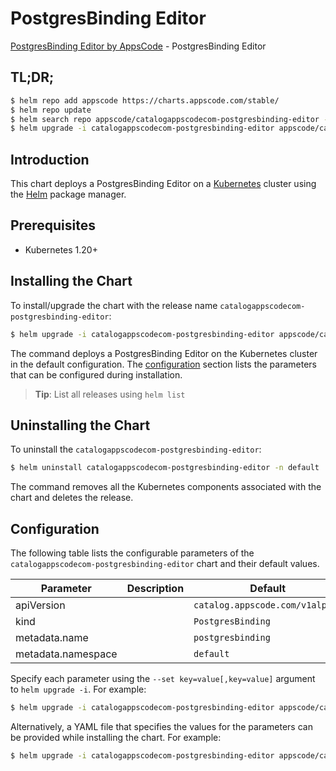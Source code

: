# PostgresBinding Editor

[PostgresBinding Editor by AppsCode](https://appscode.com) - PostgresBinding Editor

## TL;DR;

```bash
$ helm repo add appscode https://charts.appscode.com/stable/
$ helm repo update
$ helm search repo appscode/catalogappscodecom-postgresbinding-editor --version=v0.26.0
$ helm upgrade -i catalogappscodecom-postgresbinding-editor appscode/catalogappscodecom-postgresbinding-editor -n default --create-namespace --version=v0.26.0
```

## Introduction

This chart deploys a PostgresBinding Editor on a [Kubernetes](http://kubernetes.io) cluster using the [Helm](https://helm.sh) package manager.

## Prerequisites

- Kubernetes 1.20+

## Installing the Chart

To install/upgrade the chart with the release name `catalogappscodecom-postgresbinding-editor`:

```bash
$ helm upgrade -i catalogappscodecom-postgresbinding-editor appscode/catalogappscodecom-postgresbinding-editor -n default --create-namespace --version=v0.26.0
```

The command deploys a PostgresBinding Editor on the Kubernetes cluster in the default configuration. The [configuration](#configuration) section lists the parameters that can be configured during installation.

> **Tip**: List all releases using `helm list`

## Uninstalling the Chart

To uninstall the `catalogappscodecom-postgresbinding-editor`:

```bash
$ helm uninstall catalogappscodecom-postgresbinding-editor -n default
```

The command removes all the Kubernetes components associated with the chart and deletes the release.

## Configuration

The following table lists the configurable parameters of the `catalogappscodecom-postgresbinding-editor` chart and their default values.

|     Parameter      | Description |                  Default                   |
|--------------------|-------------|--------------------------------------------|
| apiVersion         |             | <code>catalog.appscode.com/v1alpha1</code> |
| kind               |             | <code>PostgresBinding</code>               |
| metadata.name      |             | <code>postgresbinding</code>               |
| metadata.namespace |             | <code>default</code>                       |


Specify each parameter using the `--set key=value[,key=value]` argument to `helm upgrade -i`. For example:

```bash
$ helm upgrade -i catalogappscodecom-postgresbinding-editor appscode/catalogappscodecom-postgresbinding-editor -n default --create-namespace --version=v0.26.0 --set apiVersion=catalog.appscode.com/v1alpha1
```

Alternatively, a YAML file that specifies the values for the parameters can be provided while
installing the chart. For example:

```bash
$ helm upgrade -i catalogappscodecom-postgresbinding-editor appscode/catalogappscodecom-postgresbinding-editor -n default --create-namespace --version=v0.26.0 --values values.yaml
```
